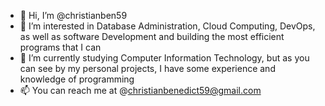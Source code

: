 - 👋 Hi, I’m @christianben59
- 👀 I’m interested in Database Administration, Cloud Computing, DevOps, as well as software Development and building the most efficient programs that I can
- 🌱 I’m currently studying Computer Information Technology, but as you can see by my personal projects, I have some experience and knowledge of programming
- 📫 You can reach me at @christianbenedict59@gmail.com


